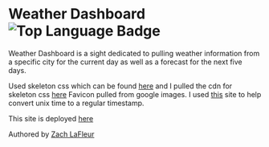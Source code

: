 # Weather Dashboard ![Top Language Badge](https://img.shields.io/github/languages/top/MrCartree/weather-dashboard)

Weather Dashboard is a sight dedicated to pulling weather information from a specific city for the current day as well as a forecast for the next five days.

Used skeleton css which can be found [here](http://getskeleton.com/) and I pulled the cdn for skeleton css [here](https://cdnjs.com/libraries/skeleton)
Favicon pulled from google images.
I used [this](https://coderrocketfuel.com/article/convert-a-unix-timestamp-to-a-date-in-vanilla-javascript) site to help convert unix time to a regular timestamp.

This site is deployed [here]()

Authored by [Zach LaFleur](https://github.com/MrCartree)